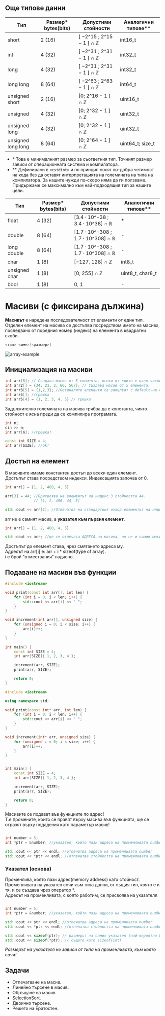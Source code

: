 ## Още типове данни

| Тип               | Размер* bytes(bits) | Допустими стойности              | Аналогични типове** |
|-------------------|---------------------|----------------------------------|----------------------|
| short             | 2 (16)              | [ −2^15 ; 2^15 − 1 ] ∩ ℤ         | int16_t             |
| int               | 4 (32)              | [ −2^31 ; 2^31 − 1 ] ∩ ℤ         | int32_t             |
| long              | 4 (32)              | [ −2^31 ; 2^31 − 1 ] ∩ ℤ         | int32_t             |
| long long         | 8 (64)              | [ −2^63 ; 2^63 − 1 ] ∩ ℤ         | int64_t             |
| unsigned short    | 2 (16)              | [0; 2^16 − 1 ] ∩ ℤ               | uint16_t            |
| unsigned          | 4 (32)              | [0; 2^32 − 1 ] ∩ ℤ               | uint32_t            |
| unsigned long     | 4 (32)              | [0; 2^32 − 1 ] ∩ ℤ               | uint32_t            |
| unsigned long long| 8 (64)              | [0; 2^64 − 1 ] ∩ ℤ               | uint64_t; size_t    |

* \* Това е минималният размер за съответния тип. Точният размер зависи от операционната система и компилатора.
* \*\* Дефинирани в `<cstdint>` и по принцип носят по-добра четимост на кода без да оставят интерпретацията на големината на типа на компилатора. За нашите нужди по-скоро няма да ги ползваме. Придържаме се максимално към най-подходящия тип за нашите цели.

| Тип             | Размер* bytes(bits) | Допустими стойности                     | Аналогични типове**       |
|-----------------|---------------------|-----------------------------------------|----------------------------|
| float           | 4 (32)              | [3.4 · 10^−38 ; 3.4 · 10^38] ∩ ℝ       | *                          |
| double          | 8 (64)              | [1.7 · 10^−308 ; 1.7 · 10^308] ∩ ℝ     | -                          |
| long double     | 8 (64)              | [1.7 · 10^−308 ; 1.7 · 10^308] ∩ ℝ     | -                          |
| char            | 1 (8)               | [−127, 128] ∩ ℤ                         | int8_t                    |
| unsigned char   | 1 (8)               | [0; 255] ∩ ℤ                            | uint8_t, char8_t           |
| bool            | 1 (8)               | 0, 1                                    | -                          |

# Масиви (с фиксирана дължина)

**Масивът** е наредена последователност от елементи от един тип.
Отделен елемент на масива се достъпва посредством името на масива, последвано от поредния номер (индекс) на елемента в квадратни скоби.

```c++
<тип> <име>[<размер>]
```
![array-example](https://media.geeksforgeeks.org/wp-content/uploads/20230302091959/Arrays-in-C.png)

## Инициализация на масиви

```c++
int arr[5]; // Създава масив от 5 елемента, всеки от които е цяло число.
int arr2[] = {34, 21, 2, 66, 567}; // Създава масив от 5 елемента.
int arr3[5] = {1,2,3}; //Останалите елементи се запълват с default-на стойност. 
int arr4[]; //грешка
int arr5[4] = {1, 2, 3, 4, 5} // грешка
```

Задължително големината на масива трябва да е константа, чиято стойност е ясна преди да се компилира програмата.

```c++
int n;
cin >> n;
int arr[n]; //грешка!
```

```c++
const int SIZE = 4;
int arr[SIZE]; //ok!
```

## Достъп на елемент
В масивите имаме константен достъп до всеки един елемент. <br />
Достъпът става посредством индекси. Индексацията започва от 0. <br />

```c++
int arr[] = {1, 2, 400, 4, 5}

arr[3] = 44; //Присвоява на елементът на индекс 3 стойността 44.
             // [1, 2, 400, 44, 5]

std::cout << arr[2]; //Отпечатва на стандартния изход елементът на индекс 2 (400)
```

arr не е самият масив, а **указател към първия елемент**.
```c++
int arr[] = {1, 2, 400, 4, 5}

std::cout << arr; //ще се отпечата АДРЕСА на масива, но не и самия масив.
```

Достъпът до елемент става, чрез смятането адреса му.  <br />
Адресът на arr[i] е: arr + i * sizeof(type of array).  <br />
i е брой "отмествания" надясно.  <br />

## Подаване на масиви във функции
```c++
#include <iostream>

void print(const int arr[], int len) {
	for (int i = 0; i < len; i++) {
		std::cout << arr[i] << " ";
	}
}

void increment(int arr[], unsigned size) {
	for (unsigned i = 0; i < size; i++) {
		arr[i]++;
	}
}

int main() {
	const int SIZE = 4;
	int arr[SIZE]{ 1, 2, 3, 4 };

  	increment(arr, SIZE);
	print(arr, SIZE);

	return 0;
}
```

```c++
#include <iostream>

using namespace std;

void print(const int* arr, int len) {
	for (int i = 0; i < len; i++) {
		std::cout << arr[i] << " ";
	}
}

void increment(int* arr, unsigned size) {
	for (unsigned i = 0; i < size; i++) {
		arr[i]++;
	}
}


int main() {
	const int SIZE = 4;
	int arr[SIZE]{ 1, 2, 3, 4 };

	increment(arr, SIZE);
	print(arr, SIZE);

	return 0;
}
```

Масивите се подават във функциите по адрес!  <br />
Т.е промените, които се правят върху масива във функцията, ще се отразят върху подадения като параметър масив! <br />

```c++

int number = 5;
int *ptr = &number; //указател, който пази адреса на променливата number

std::cout << ptr << endl; //отпечатва адреса на променливата number
std::cout << *ptr << endl; //отпечатва стойността на променливата number (дереференция)
```

### Указател (основа)

Променлива, която пази адрес(memory address) като стойност. <br />
Променливата на указател сочи към типа данни, от същия тип, която е и тя, и се създава чрез оператор *. <br />
Адресът на променливата, с която работим, се присвоява на указателя. <br />

```c++

int number = 5;
int *ptr = &number; //указател, който пази адреса на променливата number

std::cout << ptr << endl; //отпечатва адреса на променливата number
std::cout << *ptr << endl; //отпечатва стойността на променливата number (дереференция)

std::cout << sizeof(ptr); // размерът на самия указател (най-вероятно 8 байта). 
std::cout << sizeof(*ptr); // същото като sizeof(int)


```
*Размерът на указателя не зависи от типа на променливата, към която сочи!*

## Задачи 
- Отпечатване на масив.
- Линейно търсене в масив.
- Обръщане на масив.
- SelectionSort.
- Двоично търсене.
- Решето на Ератостен.
